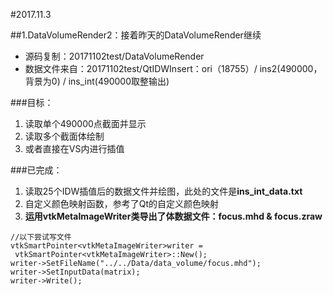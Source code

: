 #2017.11.3

##1.DataVolumeRender2：接着昨天的DataVolumeRender继续
* 源码复制：20171102test/DataVolumeRender
* 数据文件来自：20171102test/QtIDWInsert：ori（18755）/ ins2(490000，背景为0) / ins_int(490000取整输出)

###目标：
1. 读取单个490000点截面并显示
2. 读取多个截面体绘制
3. 或者直接在VS内进行插值

###已完成：
1. 读取25个IDW插值后的数据文件并绘图，此处的文件是**ins_int_data.txt**
2. 自定义颜色映射函数，参考了Qt的自定义颜色映射
3. **运用vtkMetaImageWriter类导出了体数据文件：focus.mhd & focus.zraw**
```
//以下尝试写文件
vtkSmartPointer<vtkMetaImageWriter>writer =
 vtkSmartPointer<vtkMetaImageWriter>::New();
writer->SetFileName("../../Data/data_volume/focus.mhd");
writer->SetInputData(matrix);
writer->Write();
```
